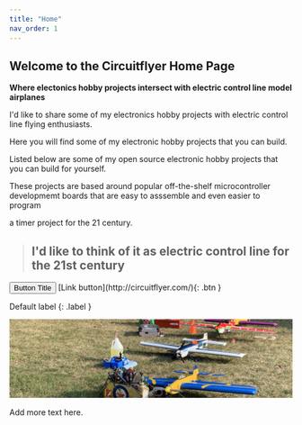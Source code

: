 ```yaml
---
title: "Home"
nav_order: 1
---
```


## Welcome to the Circuitflyer Home Page

**Where electonics hobby projects intersect with electric control line model airplanes**

I'd like to share some of my electronics hobby projects with electric control line flying enthusiasts.

Here you will find some of my electronic hobby projects that you can build.

Listed below are some of my open source electronic hobby projects that you can build for yourself.

These projects are based around popular off-the-shelf microcontroller developmemt boards that are easy to asssemble and even easier to program

a timer project for the 21 century.

> ## I'd like to think of it as **electric control line for the 21st century**

 <span class="fs-8">
 <button type="button" name="button" class="btn">Button Title</button>
 </span>

 <span class="fs-8">
[Link button](http://circuitflyer.com/){: .btn }
</span>

Default label
{: .label }


![](/assets/images/2276.jpeg)

Add more text here.
